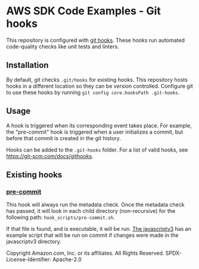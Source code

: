 # AWS SDK Code Examples - Git hooks

This repository is configured with [git hooks](https://git-scm.com/docs/githooks). These hooks
run automated code-quality checks like unit tests and linters.

## Installation

By default, git checks `.git/hooks` for existing hooks. This repository hosts hooks
in a different location so they can be version controlled. Configure git to use these
hooks by running `git config core.hooksPath .git-hooks`.

## Usage

A hook is triggered when its corresponding event takes place. For example,
the "pre-commit" hook is triggered when a user initializes a commit, but before
that commit is created in the git history.

Hooks can be added to the `.git-hooks` folder. For a list of valid hooks, see https://git-scm.com/docs/githooks.

## Existing hooks

### [pre-commit](./pre-commit)

This hook will always run the metadata check. Once the metadata check has passed, it will look in each child
directory (non-recursive) for the following path: `hook_scripts/pre-commit.sh`.

If that file is found, and is executable, it will be run.
[The javascriptv3](../javascriptv3/hook_scripts/pre-commit.sh) has an example script that will be run on commit
if changes were made in the javascriptv3 directory.

Copyright Amazon.com, Inc. or its affiliates. All Rights Reserved. SPDX-License-Identifier: Apache-2.0
